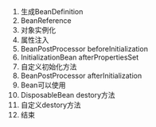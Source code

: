 1. 生成BeanDefinition
2. BeanReference
3. 对象实例化
4. 属性注入
5. BeanPostProcessor beforeInitialization
6. InitializationBean afterPropertiesSet
7. 自定义初始化方法
8. BeanPostProcessor afterInitialization
9. Bean可以使用
10. DisposableBean destory方法
11. 自定义destory方法
12. 结束 